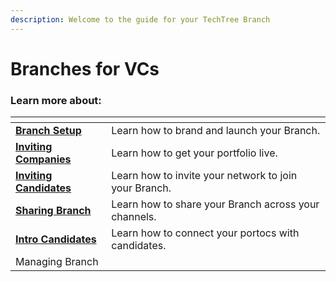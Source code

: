 ```yaml
---
description: Welcome to the guide for your TechTree Branch
---
```


# Branches for VCs

### Learn more about:

<table data-view="cards"><thead><tr><th></th><th></th></tr></thead><tbody><tr><td><strong></strong><a href="branch-setup.md"><strong>Branch Setup</strong></a><strong></strong></td><td>Learn how to brand and launch your Branch.</td></tr><tr><td><strong></strong><a href="inviting-companies.md"><strong>Inviting Companies</strong></a><strong></strong></td><td>Learn how to get your portfolio live.</td></tr><tr><td><strong></strong><a href="inviting-candidates.md"><strong>Inviting Candidates</strong></a><strong></strong></td><td>Learn how to invite your network to join your Branch. </td></tr><tr><td><strong></strong><a href="sharing-branch.md"><strong>Sharing Branch</strong></a><strong></strong></td><td>Learn how to share your Branch across your channels.</td></tr><tr><td><strong></strong><a href="inviting-candidates.md"><strong>Intro Candidates</strong></a><strong></strong></td><td>Learn how to connect your portocs with candidates.</td></tr><tr><td>Managing Branch</td><td></td></tr></tbody></table>
